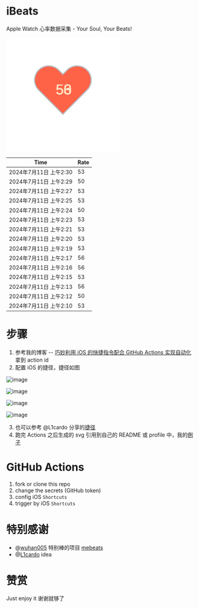 # iBeats
Apple Watch 心率数据采集 - Your Soul, Your Beats!

![](./files/heart.svg)

<!--START_SECTION:my_heart_rate-->
| Time | Rate | 
 | ---- | ---- | 
| 2024年7月11日 上午2:30 | 53 |
| 2024年7月11日 上午2:29 | 50 |
| 2024年7月11日 上午2:27 | 53 |
| 2024年7月11日 上午2:25 | 53 |
| 2024年7月11日 上午2:24 | 50 |
| 2024年7月11日 上午2:23 | 53 |
| 2024年7月11日 上午2:21 | 53 |
| 2024年7月11日 上午2:20 | 53 |
| 2024年7月11日 上午2:19 | 53 |
| 2024年7月11日 上午2:17 | 56 |
| 2024年7月11日 上午2:16 | 56 |
| 2024年7月11日 上午2:15 | 53 |
| 2024年7月11日 上午2:13 | 56 |
| 2024年7月11日 上午2:12 | 50 |
| 2024年7月11日 上午2:10 | 53 |

<!--END_SECTION:my_heart_rate-->

# 步骤
1. 参考我的博客 -- [巧妙利用 iOS 的快捷指令配合 GitHub Actions 实现自动化](https://github.com/yihong0618/gitblog/issues/198) 拿到 action id
2. 配置 iOS 的捷径，捷径如图

![image](https://user-images.githubusercontent.com/15976103/122154218-0db0b480-ce97-11eb-93bb-5aec07c558dc.png)

![image](https://user-images.githubusercontent.com/15976103/122154236-186b4980-ce97-11eb-8e4b-70551a0391ae.png)

![image](https://user-images.githubusercontent.com/15976103/122154268-2d47dd00-ce97-11eb-902e-3acf292265a9.png)

![image](https://user-images.githubusercontent.com/15976103/122174055-fa144680-ceb4-11eb-9be2-3eb83cd516f7.png)

3. 也可以参考 @L1cardo 分享的[捷径](https://www.icloud.com/shortcuts/6ab6047b459c41ad822ad6b94b1c03d4)
4. 跑完 Actions 之后生成的 svg 引用到自己的 README 或 profile 中，我的[例子](https://github.com/yihong0618) 

# GitHub Actions

1. fork or clone this repo
2. change the secrets (GitHub token)
3. config iOS `Shortcuts` 
4. trigger by iOS `Shortcuts`

# 特别感谢
- @[wuhan005](https://github.com/wuhan005) 特别棒的项目 [mebeats](https://github.com/wuhan005/mebeats)
- @[L1cardo](https://github.com/L1cardo) idea

# 赞赏
Just enjoy it
谢谢就够了
